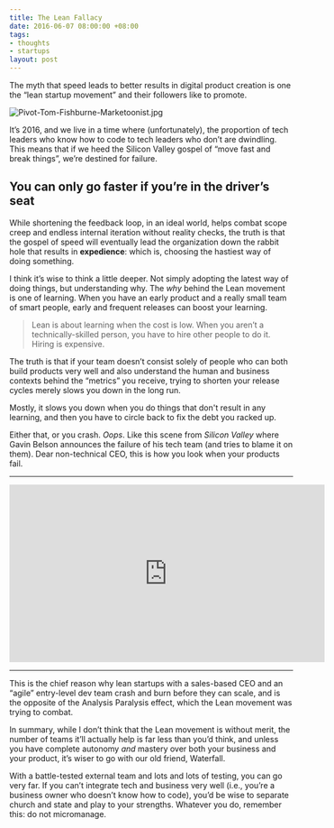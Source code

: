 ```yaml
---
title: The Lean Fallacy
date: 2016-06-07 08:00:00 +08:00
tags:
- thoughts
- startups
layout: post
---
```


The myth that speed leads to better results in digital product creation is one the “lean startup movement” and their followers like to promote.

![Pivot-Tom-Fishburne-Marketoonist.jpg](/uploads/Pivot-Tom-Fishburne-Marketoonist.jpg)

It’s 2016, and we live in a time where (unfortunately), the proportion of tech leaders who know how to code to tech leaders who don’t are dwindling. This means that if we heed the Silicon Valley gospel of “move fast and break things”, we’re destined for failure.

## You can only go faster if you’re in the driver’s seat

While shortening the feedback loop, in an ideal world, helps combat scope creep and endless internal iteration without reality checks, the truth is that the gospel of speed will eventually lead the organization down the rabbit hole that results in **expedience**: which is, choosing the hastiest way of doing something.

I think it’s wise to think a little deeper. Not simply adopting the latest way of doing things, but understanding why. The *why* behind the Lean movement is one of learning. When you have an early product and a really small team of smart people, early and frequent releases can boost your learning.

> Lean is about learning when the cost is low. When you aren’t a technically-skilled person, you have to hire other people to do it. Hiring is expensive.

The truth is that if your team doesn’t consist solely of people who can both build products very well and also understand the human and business contexts behind the “metrics” you receive, trying to shorten your release cycles merely slows you down in the long run.

Mostly, it slows you down when you do things that don't result in any learning, and then you have to circle back to fix the debt you racked up.

Either that, or you crash. *Oops*. Like this scene from *Silicon Valley* where Gavin Belson announces the failure of his tech team (and tries to blame it on them). Dear non-technical CEO, this is how you look when your products fail.

---

<iframe width="560" height="315" src="https://www.youtube.com/embed/kjo_m0u7d_E" frameborder="0" allowfullscreen></iframe>

---

This is the chief reason why lean startups with a sales-based CEO and an “agile” entry-level dev team crash and burn before they can scale, and is the opposite of the Analysis Paralysis effect, which the Lean movement was trying to combat.

In summary, while I don’t think that the Lean movement is without merit,  the number of teams it’ll actually help is far less than you’d think, and unless you have complete autonomy *and* mastery over both your business and your product, it’s wiser to go with our old friend, Waterfall.

With a battle-tested external team and lots and lots of testing, you can go very far. If you can’t integrate tech and business very well (i.e., you’re a business owner who doesn’t know how to code), you’d be wise to separate church and state and play to your strengths. Whatever you do, remember this: do not micromanage.